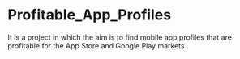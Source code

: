 # Profitable_App_Profiles
It is a project in which the aim is to find mobile app profiles that are profitable for the App Store and Google Play markets. 
